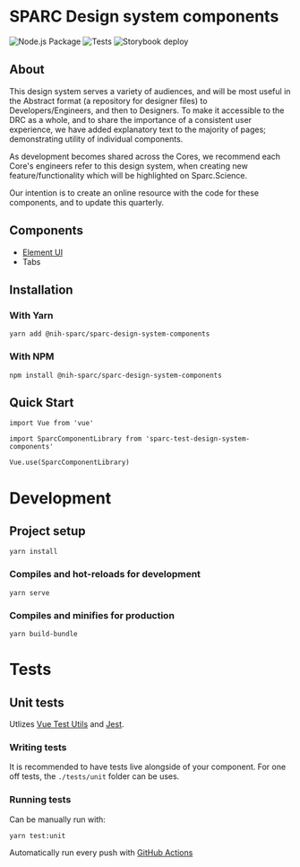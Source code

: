 # SPARC Design system components

![Node.js Package](https://github.com/nih-sparc/sparc-design-system-components/workflows/Node.js%20Package/badge.svg) ![Tests](https://github.com/nih-sparc/sparc-design-system-components/workflows/Tests/badge.svg) ![Storybook deploy](https://github.com/nih-sparc/sparc-design-system-components/workflows/Storybook%20deploy/badge.svg)

## About

This design system serves a variety of audiences, and will be most useful in the Abstract format (a repository for designer files) to Developers/Engineers, and then to Designers.
To make it accessible to the DRC as a whole, and to share the importance of a consistent user experience, we have added explanatory text to the majority of pages; demonstrating utility of individual components.

As development becomes shared across the Cores, we recommend each Core's engineers refer to this design system, when creating new feature/functionality which will be highlighted on Sparc.Science.

Our intention is to create an online resource with the code for these components, and to update this quarterly.

## Components

- [Element UI](https://github.com/ElemeFE/element)
- Tabs

## Installation
### With Yarn
```
yarn add @nih-sparc/sparc-design-system-components
```

### With NPM
```
npm install @nih-sparc/sparc-design-system-components
```

## Quick Start
```
import Vue from 'vue'

import SparcComponentLibrary from 'sparc-test-design-system-components'

Vue.use(SparcComponentLibrary)
```

# Development
## Project setup
```
yarn install
```

### Compiles and hot-reloads for development
```
yarn serve
```

### Compiles and minifies for production
```
yarn build-bundle
```

# Tests

## Unit tests

Utlizes [Vue Test Utils](https://vue-test-utils.vuejs.org/) and [Jest](https://jestjs.io/).

### Writing tests

It is recommended to have tests live alongside of your component. For one off tests, the `./tests/unit` folder can be uses.

### Running tests

Can be manually run with:
```
yarn test:unit
```

Automatically run every push with [GitHub Actions](https://github.com/nih-sparc/sparc-design-system-components/actions?query=workflow%3ATests)
